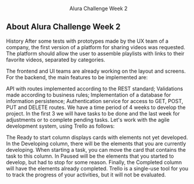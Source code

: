 <p align="center">Alura Challenge Week 2</p>

## About Alura Challenge Week 2

History
After some tests with prototypes made by the UX team of a company, the first version of a platform for sharing videos was requested. The platform should allow the user to assemble playlists with links to their favorite videos, separated by categories.

The frontend and UI teams are already working on the layout and screens. For the backend, the main features to be implemented are:

API with routes implemented according to the REST standard;
Validations made according to business rules;
Implementation of a database for information persistence;
Authentication service for access to GET, POST, PUT and DELETE routes.
We have a time period of 4 weeks to develop the project. In the first 3 we will have tasks to be done and the last week for adjustments or to complete pending tasks. Let's work with the agile development system, using Trello as follows:

The Ready to start column displays cards with elements not yet developed.
In the Developing column, there will be the elements that you are currently developing. When starting a task, you can move the card that contains the task to this column.
In Paused will be the elements that you started to develop, but had to stop for some reason.
Finally, the Completed column will have the elements already completed.
Trello is a single-use tool for you to track the progress of your activities, but it will not be evaluated.

